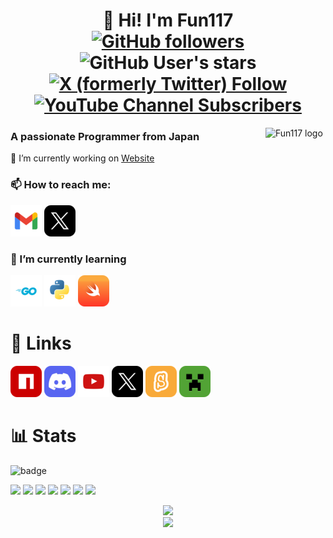 [gmail-img]: assets/icons/gmail.png
[go-img]: assets/icons/go.png
[python-img]: assets/icons/python.png
[swift-img]: assets/icons/swift.png
[discord-img]: assets/icons/discord.png
[twitter-img]: assets/icons/twitter.png
[youtube-img]: assets/icons/youtube.png
[npm-img]: assets/icons/npm.png
[scratch-img]: assets/icons/scratch.png
[minecraft-img]: assets/icons/minecraft.png

<h1 align="center">
  👋 Hi! I'm Fun117
  <div align="center">
    <a href="https://github.com/Fun117?tab=followers">
      <img alt="GitHub followers" src="https://img.shields.io/github/followers/fun117">
    </a>
    <img alt="GitHub User's stars" src="https://img.shields.io/github/stars/fun117">
    <a href="https://twitter.com/Fun_117">
      <img alt="X (formerly Twitter) Follow" src="https://img.shields.io/twitter/follow/Fun_117">
    </a>
    <a href="https://www.youtube.com/channel/UCT34DhsVlYoyV8Y4c-MTTrQ">
      <img alt="YouTube Channel Subscribers" src="https://img.shields.io/youtube/channel/subscribers/UCT34DhsVlYoyV8Y4c-MTTrQ">
    </a>
  </div>
</h1>

<img src="https://avatars.githubusercontent.com/u/141471450?s=400&u=d41619c3703941f545528e6928c3e5cdf64f327e&v=4" alt="Fun117 logo" align="right" width="96px"/>

### A passionate Programmer from Japan

🔭 I’m currently working on [Website](https://github.com/selcold/scratch-building)


### 📫 How to reach me:

[![Email][gmail-img]](mailto:fun117.kun@gmail.com)
[![Twitter(x)][twitter-img]](https://twitter.com/Fun_117)

### 🌱 I’m currently learning

[![Go][go-img]](https://go.dev/)
[![Python][python-img]](https://www.python.org/)
[![Swift][swift-img]](https://www.swift.org/)

# 🔗 Links

[![NPM][npm-img]](https://www.npmjs.com/~fun117)
[![Discord][discord-img]](https://discord.com/users/990984460365365258)
[![Youtube][youtube-img]](https://www.youtube.com/channel/UCT34DhsVlYoyV8Y4c-MTTrQ)
[![Twitter(x)][twitter-img]](https://twitter.com/Fun_117)
[![Scratch][scratch-img]](https://scratch.mit.edu/users/Fun_117/)
[![Minecraft][minecraft-img]](https://ja.namemc.com/profile/Fun117.1)

# 📊 Stats

![badge](https://github-profile-trophy.vercel.app/?username=fun117&theme=algolia&no-frame=true&row=1&&margin-w=20&no-bg=true&locales=ja)

<p align="left"> 
  <picture>
    <source
      srcset="https://github-readme-stats.vercel.app/api?username=fun117&show_icons=true&theme=github_dark&show=reviews,discussions_started,discussions_answered,prs_merged,prs_merged_percentage"
      media="(prefers-color-scheme: dark)"
    />
    <source
      srcset="https://github-readme-stats.vercel.app/api?username=fun117&show_icons=true&show=reviews,discussions_started,discussions_answered,prs_merged,prs_merged_percentage"
      media="(prefers-color-scheme: light), (prefers-color-scheme: no-preference)"
    />
    <img src="https://github-readme-stats.vercel.app/api?username=fun117&show_icons=true&show=reviews,discussions_started,discussions_answered,prs_merged,prs_merged_percentage" />
  </picture>

  <picture>
    <source
      srcset="https://github-readme-stats.vercel.app/api/top-langs?username=fun117&layout=donut&theme=github_dark"
      media="(prefers-color-scheme: dark)"
    />
    <source
      srcset="https://github-readme-stats.vercel.app/api?top-langs/username=fun117&layout=donut"
      media="(prefers-color-scheme: light), (prefers-color-scheme: no-preference)"
    />
    <img src="https://github-readme-stats.vercel.app/api?top-langs/username=fun117&layout=donut" />
  </picture>

  <picture>
    <source
      srcset="https://github-profile-summary-cards.vercel.app/api/cards/profile-details?username=fun117&theme=github_dark"
      media="(prefers-color-scheme: dark)"
    />
    <source
      srcset="https://github-profile-summary-cards.vercel.app/api/cards/profile-details?username=fun117"
      media="(prefers-color-scheme: light), (prefers-color-scheme: no-preference)"
    />
    <img src="https://github-profile-summary-cards.vercel.app/api/cards/profile-details?username=fun117" />
  </picture>

  <picture>
    <source
      srcset="https://github-profile-summary-cards.vercel.app/api/cards/repos-per-language?username=fun117&theme=github_dark"
      media="(prefers-color-scheme: dark)"
    />
    <source
      srcset="https://github-profile-summary-cards.vercel.app/api/cards/repos-per-language?username=fun117"
      media="(prefers-color-scheme: light), (prefers-color-scheme: no-preference)"
    />
    <img src="https://github-profile-summary-cards.vercel.app/api/cards/repos-per-language?username=fun117" />
  </picture>

  <picture>
    <source
      srcset="https://github-profile-summary-cards.vercel.app/api/cards/most-commit-language?username=fun117&theme=github_dark"
      media="(prefers-color-scheme: dark)"
    />
    <source
      srcset="https://github-profile-summary-cards.vercel.app/api/cards/most-commit-language?username=fun117"
      media="(prefers-color-scheme: light), (prefers-color-scheme: no-preference)"
    />
    <img src="https://github-profile-summary-cards.vercel.app/api/cards/most-commit-language?username=fun117" />
  </picture>

  <picture>
    <source
      srcset="https://github-profile-summary-cards.vercel.app/api/cards/stats?username=fun117&theme=github_dark"
      media="(prefers-color-scheme: dark)"
    />
    <source
      srcset="https://github-profile-summary-cards.vercel.app/api/cards/stats?username=fun117"
      media="(prefers-color-scheme: light), (prefers-color-scheme: no-preference)"
    />
    <img src="https://github-profile-summary-cards.vercel.app/api/cards/stats?username=fun117" />
  </picture>

  <picture>
    <source
      srcset="https://github-profile-summary-cards.vercel.app/api/cards/productive-time?username=fun117&utcOffset=9&theme=github_dark"
      media="(prefers-color-scheme: dark)"
    />
    <source
      srcset="https://github-profile-summary-cards.vercel.app/api/cards/productive-time?username=fun117&utcOffset=9"
      media="(prefers-color-scheme: light), (prefers-color-scheme: no-preference)"
    />
    <img src="https://github-readme-stats.vercel.app/api/cards/productive-time?username=fun117&utcOffset=9" />
  </picture>

  <!--
  <picture>
    <source
      srcset="https://github-readme-stats.vercel.app/api/wakatime?username=fun117&theme=github_dark"
      media="(prefers-color-scheme: dark)"
    />
    <source
      srcset="https://github-readme-stats.vercel.app/api/wakatime?username=fun117"
      media="(prefers-color-scheme: light), (prefers-color-scheme: no-preference)"
    />
    <img src="https://github-readme-stats.vercel.app/api/wakatime?username=fun117" />
  </picture>
  -->
</p>

<div align="center">
  <img src="https://profile-counter.glitch.me/fun117/count.svg" />
</div>
<div align="center">
  <img src="https://komarev.com/ghpvc/?username=fun117&color=blue" />
</div>
